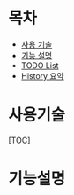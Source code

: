 # 목차

- [사용 기술]( #사용기술)
- [기능 설명]( #기능설명)
- [TODO List]( #todo)
- [History 요약]( #history)



# 사용기술

[TOC]




# 기능설명

